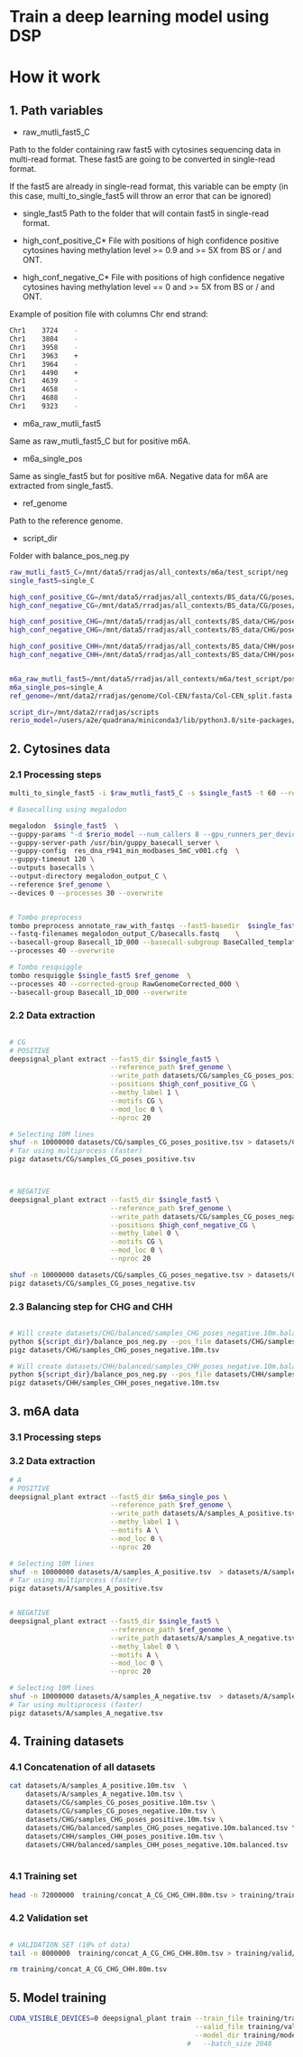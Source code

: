 # Train a deep learning model using DSP



# How it work

## 1. Path variables
* raw_mutli_fast5_C

Path to the folder containing raw fast5 with cytosines sequencing data in multi-read format. These fast5 are going to be converted in single-read format.

If the fast5 are already in single-read format, this variable can be empty (in this case, multi_to_single_fast5 will throw an error that can be ignored)

* single_fast5
Path to the folder that will contain fast5 in single-read format.

* high_conf_positive_C*
File with positions of high confidence positive cytosines having methylation level >= 0.9 and >= 5X from BS or / and ONT.

* high_conf_negative_C*
File with positions of high confidence negative cytosines having methylation level == 0 and >= 5X from BS or / and ONT.

Example of position file with columns Chr end strand: 

```bash
Chr1    3724    -
Chr1    3804    -
Chr1    3958    -
Chr1    3963    +
Chr1    3964    -
Chr1    4490    +
Chr1    4639    -
Chr1    4658    -
Chr1    4688    -
Chr1    9323    -
```


* m6a_raw_mutli_fast5

Same as raw_mutli_fast5_C but for positive m6A.

* m6a_single_pos

Same as single_fast5 but for positive m6A.
Negative data for m6A are extracted from single_fast5.

* ref_genome

Path to the reference genome.

* script_dir

Folder with balance_pos_neg.py

```bash
raw_mutli_fast5_C=/mnt/data5/rradjas/all_contexts/m6a/test_script/neg
single_fast5=single_C

high_conf_positive_CG=/mnt/data5/rradjas/all_contexts/BS_data/CG/poses/methylated_09_5_biseq_CG.bed
high_conf_negative_CG=/mnt/data5/rradjas/all_contexts/BS_data/CG/poses/unmethylated_0_5_biseq_CG.bed

high_conf_positive_CHG=/mnt/data5/rradjas/all_contexts/BS_data/CHG/poses/methylated_09_5_biseq_CHG.bed
high_conf_negative_CHG=/mnt/data5/rradjas/all_contexts/BS_data/CHG/poses/unmethylated_0_5_biseq_CHG.bed

high_conf_positive_CHH=/mnt/data5/rradjas/all_contexts/BS_data/CHH/poses/methylated_09_5_biseq_CHH.bed
high_conf_negative_CHH=/mnt/data5/rradjas/all_contexts/BS_data/CHH/poses/unmethylated_0_5_biseq_CHH.bed


m6a_raw_mutli_fast5=/mnt/data5/rradjas/all_contexts/m6a/test_script/pos
m6a_single_pos=single_A
ref_genome=/mnt/data2/rradjas/genome/Col-CEN/fasta/Col-CEN_split.fasta

script_dir=/mnt/data2/rradjas/scripts
rerio_model=/users/a2e/quadrana/miniconda3/lib/python3.8/site-packages/megalodon/rerio/basecall_models/
```

## 2. Cytosines data
### 2.1 Processing steps
```bash
multi_to_single_fast5 -i $raw_mutli_fast5_C -s $single_fast5 -t 60 --recursive 

# Basecalling using megalodon

megalodon  $single_fast5  \
--guppy-params "-d $rerio_model --num_callers 8 --gpu_runners_per_device 64 --chunks_per_runner 256 --chunk_size 2000" \
--guppy-server-path /usr/bin/guppy_basecall_server \
--guppy-config  res_dna_r941_min_modbases_5mC_v001.cfg  \
--guppy-timeout 120 \
--outputs basecalls \
--output-directory megalodon_output_C \
--reference $ref_genome \
--devices 0 --processes 30 --overwrite


# Tombo preprocess
tombo preprocess annotate_raw_with_fastqs --fast5-basedir  $single_fast5 \
--fastq-filenames megalodon_output_C/basecalls.fastq    \
--basecall-group Basecall_1D_000 --basecall-subgroup BaseCalled_template \
--processes 40 --overwrite 

# Tombo resquiggle
tombo resquiggle $single_fast5 $ref_genome  \
--processes 40 --corrected-group RawGenomeCorrected_000 \
--basecall-group Basecall_1D_000 --overwrite

```

### 2.2 Data extraction
```bash

# CG
# POSITIVE          
deepsignal_plant extract --fast5_dir $single_fast5 \
                         --reference_path $ref_genome \
                         --write_path datasets/CG/samples_CG_poses_positive.tsv \
                         --positions $high_conf_positive_CG \
                         --methy_label 1 \
                         --motifs CG \
                         --mod_loc 0 \
                         --nproc 20 

# Selecting 10M lines
shuf -n 10000000 datasets/CG/samples_CG_poses_positive.tsv > datasets/CG/samples_CG_poses_positive.10m.tsv
# Tar using multiprocess (faster)
pigz datasets/CG/samples_CG_poses_positive.tsv



# NEGATIVE
deepsignal_plant extract --fast5_dir $single_fast5 \
                         --reference_path $ref_genome \
                         --write_path datasets/CG/samples_CG_poses_negative.tsv \
                         --positions $high_conf_negative_CG \
                         --methy_label 0 \
                         --motifs CG \
                         --mod_loc 0 \
                         --nproc 20 

shuf -n 10000000 datasets/CG/samples_CG_poses_negative.tsv > datasets/CG/samples_CG_poses_negative.10m.tsv
pigz datasets/CG/samples_CG_poses_negative.tsv
```

### 2.3 Balancing step for CHG and CHH
```bash

# Will create datasets/CHG/balanced/samples_CHG_poses_negative.10m.balanced.tsv
python ${script_dir}/balance_pos_neg.py --pos_file datasets/CHG/samples_CHG_poses_positive.10m.tsv --neg_file datasets/CHG/samples_CHG_poses_negative.10m.tsv --context CHG
pigz datasets/CHG/samples_CHG_poses_negative.10m.tsv

# Will create datasets/CHH/balanced/samples_CHH_poses_negative.10m.balanced.tsv
python ${script_dir}/balance_pos_neg.py --pos_file datasets/CHH/samples_CHH_poses_positive.10m.tsv --neg_file datasets/CHH/samples_CHH_poses_negative.10m.tsv --context CHH
pigz datasets/CHH/samples_CHH_poses_negative.10m.tsv

```

## 3. m6A data
### 3.1 Processing steps
### 3.2 Data extraction

```bash
# A
# POSITIVE          
deepsignal_plant extract --fast5_dir $m6a_single_pos \
                         --reference_path $ref_genome \
                         --write_path datasets/A/samples_A_positive.tsv \
                         --methy_label 1 \
                         --motifs A \
                         --mod_loc 0 \
                         --nproc 20 

# Selecting 10M lines
shuf -n 10000000 datasets/A/samples_A_positive.tsv  > datasets/A/samples_A_positive.10m.tsv 
# Tar using multiprocess (faster)
pigz datasets/A/samples_A_positive.tsv 


# NEGATIVE          
deepsignal_plant extract --fast5_dir $single_fast5 \
                         --reference_path $ref_genome \
                         --write_path datasets/A/samples_A_negative.tsv \
                         --methy_label 0 \
                         --motifs A \
                         --mod_loc 0 \
                         --nproc 20 

# Selecting 10M lines
shuf -n 10000000 datasets/A/samples_A_negative.tsv  > datasets/A/samples_A_negative.10m.tsv 
# Tar using multiprocess (faster)
pigz datasets/A/samples_A_negative.tsv 

```


## 4. Training datasets

### 4.1 Concatenation of all datasets
```bash
cat datasets/A/samples_A_positive.10m.tsv  \
    datasets/A/samples_A_negative.10m.tsv \
    datasets/CG/samples_CG_poses_positive.10m.tsv \
    datasets/CG/samples_CG_poses_negative.10m.tsv \
    datasets/CHG/samples_CHG_poses_positive.10m.tsv \
    datasets/CHG/balanced/samples_CHG_poses_negative.10m.balanced.tsv \
    datasets/CHH/samples_CHH_poses_positive.10m.tsv \
    datasets/CHH/balanced/samples_CHH_poses_negative.10m.balanced.tsv | shuf > training/concat_A_CG_CHG_CHH.80m.tsv
   
```

### 4.1 Training set
```bash
head -n 72000000  training/concat_A_CG_CHG_CHH.80m.tsv > training/train/samples_A_CG_CHG_CHH.72m.train.tsv

```
### 4.2 Validation set
```bash

# VALIDATION SET (10% of data)
tail -n 8000000  training/concat_A_CG_CHG_CHH.80m.tsv > training/valid/samples_A_CG_CHG_CHH.8m.valid.tsv

rm training/concat_A_CG_CHG_CHH.80m.tsv

```

## 5. Model training

```bash
CUDA_VISIBLE_DEVICES=0 deepsignal_plant train --train_file training/train/samples_A_CG_CHG_CHH.72m.train.tsv \
                                              --valid_file training/valid/samples_A_CG_CHG_CHH.8m.valid.tsv \
                                              --model_dir training/model/model_10M \
                                            #   --batch_size 2048
```


